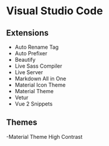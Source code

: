 # Visual Studio Code

## Extensions

- Auto Rename Tag
- Auto Prefixer
- Beautify
- Live Sass Compiler
- Live Server
- Markdown All in One
- Material Icon Theme
- Material Theme
- Vetur
- Vue 2 Snippets

## Themes

-Material Theme High Contrast